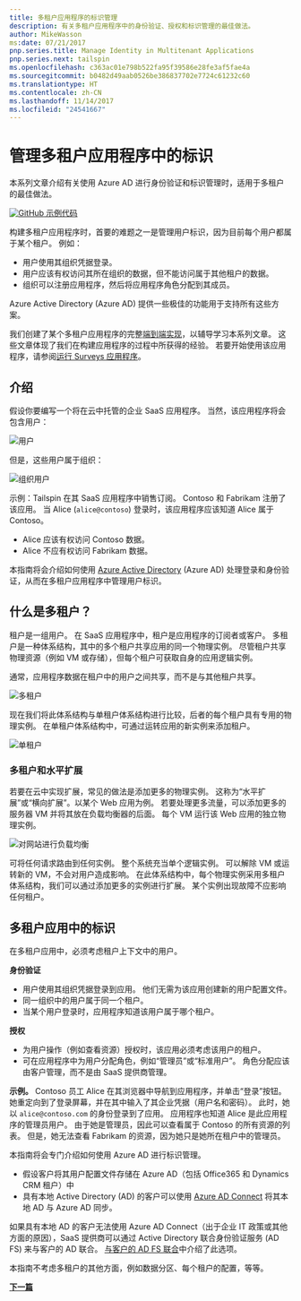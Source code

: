 ```yaml
---
title: 多租户应用程序的标识管理
description: 有关多租户应用程序中的身份验证、授权和标识管理的最佳做法。
author: MikeWasson
ms:date: 07/21/2017
pnp.series.title: Manage Identity in Multitenant Applications
pnp.series.next: tailspin
ms.openlocfilehash: c363ac01e798b522fa95f39586e28fe3af5fae4a
ms.sourcegitcommit: b0482d49aab0526be386837702e7724c61232c60
ms.translationtype: HT
ms.contentlocale: zh-CN
ms.lasthandoff: 11/14/2017
ms.locfileid: "24541667"
---
```

# <a name="manage-identity-in-multitenant-applications"></a>管理多租户应用程序中的标识

本系列文章介绍有关使用 Azure AD 进行身份验证和标识管理时，适用于多租户的最佳做法。

[![GitHub](../_images/github.png) 示例代码][sample application]

构建多租户应用程序时，首要的难题之一是管理用户标识，因为目前每个用户都属于某个租户。 例如：

* 用户使用其组织凭据登录。
* 用户应该有权访问其所在组织的数据，但不能访问属于其他租户的数据。
* 组织可以注册应用程序，然后将应用程序角色分配到其成员。

Azure Active Directory (Azure AD) 提供一些极佳的功能用于支持所有这些方案。

我们创建了某个多租户应用程序的完整[端到端实现][sample application]，以辅导学习本系列文章。 这些文章体现了我们在构建应用程序的过程中所获得的经验。 若要开始使用该应用程序，请参阅[运行 Surveys 应用程序][running-the-app]。

## <a name="introduction"></a>介绍

假设你要编写一个将在云中托管的企业 SaaS 应用程序。 当然，该应用程序将会包含用户：

![用户](./images/users.png)

但是，这些用户属于组织：

![组织用户](./images/org-users.png)

示例：Tailspin 在其 SaaS 应用程序中销售订阅。 Contoso 和 Fabrikam 注册了该应用。 当 Alice (`alice@contoso`) 登录时，该应用程序应该知道 Alice 属于 Contoso。

* Alice 应该有权访问 Contoso 数据。
* Alice 不应有权访问 Fabrikam 数据。

本指南将会介绍如何使用 [Azure Active Directory][AzureAD] (Azure AD) 处理登录和身份验证，从而在多租户应用程序中管理用户标识。

## <a name="what-is-multitenancy"></a>什么是多租户？
租户是一组用户。 在 SaaS 应用程序中，租户是应用程序的订阅者或客户。 多租户是一种体系结构，其中的多个租户共享应用的同一个物理实例。 尽管租户共享物理资源（例如 VM 或存储），但每个租户可获取自身的应用逻辑实例。

通常，应用程序数据在租户中的用户之间共享，而不是与其他租户共享。

![多租户](./images/multitenant.png)

现在我们将此体系结构与单租户体系结构进行比较，后者的每个租户具有专用的物理实例。 在单租户体系结构中，可通过运转应用的新实例来添加租户。

![单租户](./images/single-tenant.png)

### <a name="multitenancy-and-horizontal-scaling"></a>多租户和水平扩展
若要在云中实现扩展，常见的做法是添加更多的物理实例。 这称为“水平扩展”或“横向扩展”。以某个 Web 应用为例。 若要处理更多流量，可以添加更多的服务器 VM 并将其放在负载均衡器的后面。 每个 VM 运行该 Web 应用的独立物理实例。

![对网站进行负载均衡](./images/load-balancing.png)

可将任何请求路由到任何实例。 整个系统充当单个逻辑实例。 可以解除 VM 或运转新的 VM，不会对用户造成影响。 在此体系结构中，每个物理实例采用多租户体系结构，我们可以通过添加更多的实例进行扩展。 某个实例出现故障不应影响任何租户。

## <a name="identity-in-a-multitenant-app"></a>多租户应用中的标识
在多租户应用中，必须考虑租户上下文中的用户。

**身份验证**

* 用户使用其组织凭据登录到应用。 他们无需为该应用创建新的用户配置文件。
* 同一组织中的用户属于同一个租户。
* 当某个用户登录时，应用程序知道该用户属于哪个租户。

**授权**

* 为用户操作（例如查看资源）授权时，该应用必须考虑该用户的租户。
* 可在应用程序中为用户分配角色，例如“管理员”或“标准用户”。 角色分配应该由客户管理，而不是由 SaaS 提供商管理。

**示例。** Contoso 员工 Alice 在其浏览器中导航到应用程序，并单击“登录”按钮。 她重定向到了登录屏幕，并在其中输入了其企业凭据（用户名和密码）。 此时，她以 `alice@contoso.com` 的身份登录到了应用。 应用程序也知道 Alice 是此应用程序的管理员用户。 由于她是管理员，因此可以查看属于 Contoso 的所有资源的列表。 但是，她无法查看 Fabrikam 的资源，因为她只是她所在租户中的管理员。

本指南将会专门介绍如何使用 Azure AD 进行标识管理。

* 假设客户将其用户配置文件存储在 Azure AD（包括 Office365 和 Dynamics CRM 租户）中
* 具有本地 Active Directory (AD) 的客户可以使用 [Azure AD Connect][ADConnect] 将其本地 AD 与 Azure AD 同步。

如果具有本地 AD 的客户无法使用 Azure AD Connect（出于企业 IT 政策或其他方面的原因），SaaS 提供商可以通过 Active Directory 联合身份验证服务 (AD FS) 来与客户的 AD 联合。 [与客户的 AD FS 联合]中介绍了此选项。

本指南不考虑多租户的其他方面，例如数据分区、每个租户的配置，等等。

[**下一篇**][tailpin]



<!-- Links -->
[ADConnect]: /azure/active-directory/active-directory-aadconnect
[AzureAD]: /azure/active-directory

[与客户的 AD FS 联合]: adfs.md
[tailpin]: tailspin.md

[running-the-app]: ./run-the-app.md
[sample application]: https://github.com/mspnp/multitenant-saas-guidance
